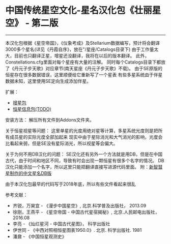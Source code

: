 # 中国传统星空文化-星名汉化包《壮丽星空》 - 第二版

---

本汉化包根据《星空帝国》，《仪象考成》及Stellarium数据编写，预计将会翻译3000多个星名(详见《丹霞自序》，放在"/星座/Catalogs目录下)
由于工作量太大，目前也只翻译正星，增星还没翻译，我将在以后的版本翻译。
此外，Constellations.cfg里面对每个星座有大量的注解。
同时每个Catalogs目录下都放了《丹元子步天歌》对应章节(南天星座《丹元子步天歌》不载)。
由于SE原版的恒星存在很多数据错误，这里顺便给它重新写了一个星表
有些多星系统由于伴星数据未知，这里使用SE定向生成添加伴星。

扩展：
 * [增星包](https://github.com/StellarDX/SE990-Chinese-Star-Name-Pack-Additional)
 * [恒星信息包(TODO)](https://github.com/StellarDX/SE990-Chinese-Information-Pack)

安装方法：
解压所有文件到Addons文件夹。

关于恒星视星等问题：
这里单星的光度用绝对星等计算，多星系统光度则是把所有成员星的实际光度全部加起来
现实中由于星际消光和大气消光的影响，光度会比看起来弱，但是SE没有星际消光，所以视星等会偏大。

关于为何不用DB汉化的问题：
SE汉化还有另外一个方法就是用DB，但是在中国古代，由于时间和地区不同，导致有时会出现一颗恒星有很多个名字的情况。
DB汉化只能添加一个名字，所以这里只能把翻译直接写进源代码里面。
附：[新智彗星制作的中文星名DB版](https://steamcommunity.com/sharedfiles/filedetails/?id=2813315013)

由于本汉化包最早的代码写于2018年底，所以有些文件看起来很乱

参考文献：
 * 齐锐，万昊宜 - 《漫步中国星空》, 北京.科学普及出版社， 2013.09
 * 徐刚，王燕平 - 《星空帝国 - 中国古代星宿揭秘》, 北京.人民邮电出版社， 2016.08
 * 李亮 - 《灿烂星河 - 中国古代星图》， 科学出版社
 * 伊世同 - 《中西对照相恒星图表1950.0》. 北京. 科学出版社. 1981
 * 潘鼐 - 《中国恒星观测史》
